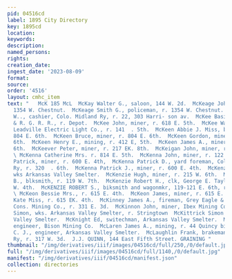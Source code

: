 ```yaml
---
pid: 04516cd
label: 1895 City Directory
key: 1895cd
location: 
keywords: 
description: 
named_persons: 
rights: 
creation_date: 
ingest_date: '2023-08-09'
format: 
source: 
order: '4516'
layout: cmhc_item
text: "   McK 185 McL  McKay Walter G., saloon, 144 W. 2d.  McKeage John, bkkpr, r.
  1354 W. Chestnut.  McKeage Smith G., policeman, r. 1354 W. Chestnut.  McKean John
  W.., cashier, Colo. Midland Ry, r. 22, 303 Harri- son av.  McKee Basil, clk, D.
  & R. G. R. R., r. Depot.  McKee John, miner, r. 618 E. 5th.  McKee Warren M., lineman,
  Leadville Electric Light Co., r. 141  . 5th.  McKeen Abbie J. Miss, boarding house,
  804 E. 6th.  McKeen Bruce, miner, r. 804 E. 6th.  McKeen Gordon, miner, r. 804 E.
  6th.  McKeen Henry E., mining, r. 412 E, 5th.  McKeen James A., miner, r. 804 E.
  6th.  McKeever Peter, miner, r. 217 EK. 8th.  McKeigan John, miner, r. 8194 E. 5th.
  \ McKenna Catherine Mrs. r. 814 E. 5th.  McKenna John, miner, r. 122 E. 11th.  McKenna
  Patrick, miner, r. 600 E. 4th,  McKenna Patrick D., yard foreman, Colo. Midland
  Ry, r. 320  . 6th.  McKenna Patrick J., miner, r. 600 E. 4th.  McKenzie Daniel,
  wks Arkansas Valley Smelter.  McKenzie Hugh, miner, r. 215 W. 6th.  McKenzie John
  B., blksmith, r. 119 W. 7th.  McKenzie Robert H., clk, George E. Taylor, r. 312
  W. 4th.  McKENZIE ROBERT S., biksmith and wagonmkr, 119-121 E. 6th, r. 312 W. 4th.
  \ McKeon Bessie Mrs., r. 615 E. 4th.  McKeon James, miner, r. 615 E. 4th.  McKeon
  Kate Miss, r. 615 EK. 4th.  McKinney James A., fireman, Grey Eagle & Pocahontas
  Cons. Mining Co., r. 331 E. 3d.  McKinnon John, miner, Ibex Mining Co.  McKittrick
  Simon, wks. Arkansas Valley Smelter, r. Stringtown  McKittrick Simon B., wks. Arkansas
  Valley Smelter.  McKnight Ed, switechman, Arkansas Valley Smelter.  McLain John,
  engineer, Bison Mining Co.  McLaren James A., mining, r. 44 Quincy bik.  McLaughlin
  C. J., engineer, Arkansas Valley Smelter.  McLaughlin Frank, brakeman, Colo. Midland
  Ry, r. 317 W. 3d.  J.J. QUINN, 144 East Fifth Street. GRAINING "
thumbnail: "/img/derivatives/iiif/images/04516cd/full/250,/0/default.jpg"
full: "/img/derivatives/iiif/images/04516cd/full/1140,/0/default.jpg"
manifest: "/img/derivatives/iiif/04516cd/manifest.json"
collection: directories
---
```


